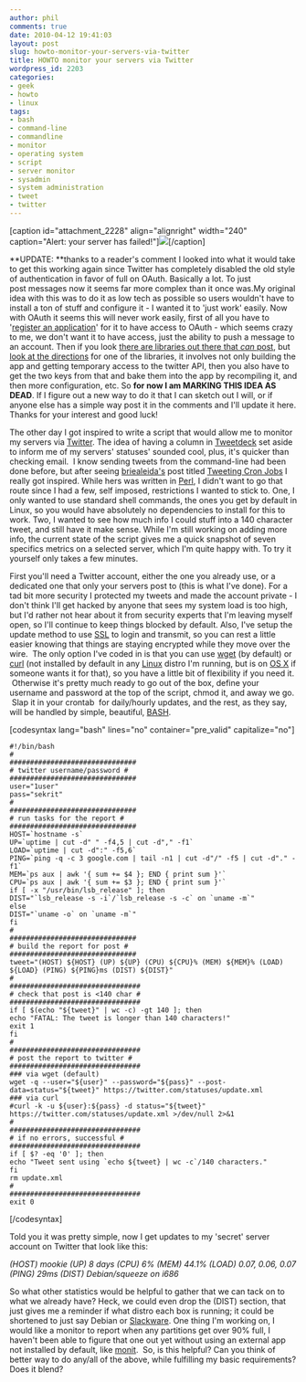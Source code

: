 ```yaml
---
author: phil
comments: true
date: 2010-04-12 19:41:03
layout: post
slug: howto-monitor-your-servers-via-twitter
title: HOWTO monitor your servers via Twitter
wordpress_id: 2203
categories:
- geek
- howto
- linux
tags:
- bash
- command-line
- commandline
- monitor
- operating system
- script
- server monitor
- sysadmin
- system administration
- tweet
- twitter
---
```


[caption id="attachment_2228" align="alignright" width="240" caption="Alert: your server has failed!"][![](http://fak3r.com/wp-content/uploads/2010/04/twitter_fail_whale.jpg)](http://fak3r.com/wp-content/uploads/2010/04/twitter_fail_whale.jpg)[/caption]

**UPDATE: **thanks to a reader's comment I looked into what it would take to get this working again since Twitter has completely disabled the old style of authentication in favor of full on OAuth. Basically a lot. To just post messages now it seems far more complex than it once was.My original idea with this was to do it as low tech as possible so users wouldn't have to install a ton of stuff and configure it - I wanted it to 'just work' easily. Now with OAuth it seems this will never work easily, first of all you have to '[register an application](http://dev.twitter.com/apps/new)' for it to have access to OAuth - which seems crazy to me, we don't want it to have access, just the ability to push a message to an account. Then if you look [there are libraries out there that *can* post](//apiwiki.twitter.com/OAuth-Examples), but [look at the directions](http://github.com/abraham/twitteroauth/blob/master/DOCUMENTATION) for one of the libraries, it involves not only building the app and getting temporary access to the twitter API, then you also have to get the two keys from that and bake them into the app by recompiling it, and then more configuration, etc. So **for now I am MARKING THIS IDEA AS DEAD**. If I figure out a new way to do it that I can sketch out I will, or if anyone else has a simple way post it in the comments and I'll update it here. Thanks for your interest and good luck!


<!-- more -->




The other day I got inspired to write a script that would allow me to monitor my servers via [Twitter](http://twitter.com/). The idea of having a column in [Tweetdeck](http://www.tweetdeck.com/) set aside to inform me of my servers' statuses' sounded cool, plus, it's quicker than checking email.  I know sending tweets from the command-line had been done before, but after seeing [briealeida's](http://unixsysadmin.org) post titled [Tweeting Cron Jobs](http://unixsysadmin.org/tweeting-cron-jobs/) I really got inspired.  While hers was written in [Perl](http://www.perl.org/), I didn't want to go that route since I had a few, self imposed, restrictions I wanted to stick to.  One, I only wanted to use standard shell commands, the ones you get by default in Linux, so you would have absolutely no dependencies to install for this to work.  Two, I wanted to see how much info I could stuff into a 140 character tweet, and still have it make sense.  While I'm still working on adding more info, the current state of the script gives me a quick snapshot of seven specifics metrics on a selected server, which I'm quite happy with.  To try it yourself only takes a few minutes.


First you'll need a Twitter account, either the one you already use, or a dedicated one that only your servers post to (this is what I've done).  For a tad bit more security I protected my tweets and made the account private - I don't think I'll get hacked by anyone that sees my system load is too high, but I'd rather not hear about it from security experts that I'm leaving myself open, so I'll continue to keep things blocked by default.  Also, I've setup the update method to use [SSL](http://www.openssl.org/) to login and transmit, so you can rest a little easier knowing that things are staying encrypted while they move over the wire.  The only option I've coded in is that you can use [wget](http://www.gnu.org/software/wget/) (by default) or [curl](http://curl.haxx.se/) (not installed by default in any [Linux](http://kernel.org/) distro I'm running, but is on [OS X](http://www.apple.com/macosx/) if someone wants it for that), so you have a little bit of flexibility if you need it.  Otherwise it's pretty much ready to go out of the box, define your username and password at the top of the script, chmod it, and away we go.  Slap it in your crontab  for daily/hourly updates, and the rest, as they say, will be handled by simple, beautiful, [BASH](http://www.gnu.org/software/bash/).

[codesyntax lang="bash" lines="no" container="pre_valid" capitalize="no"]

    
    #!/bin/bash
    #
    ###############################
    # twitter username/password #
    ###############################
    user="1user"
    pass="sekrit"
    #
    ###############################
    # run tasks for the report #
    ###############################
    HOST=`hostname -s`
    UP=`uptime | cut -d" " -f4,5 | cut -d"," -f1`
    LOAD=`uptime | cut -d":" -f5,6`
    PING=`ping -q -c 3 google.com | tail -n1 | cut -d"/" -f5 | cut -d"." -f1`
    MEM=`ps aux | awk '{ sum += $4 }; END { print sum }'`
    CPU=`ps aux | awk '{ sum += $3 }; END { print sum }'`
    if [ -x "/usr/bin/lsb_release" ]; then
    DIST="`lsb_release -s -i`/`lsb_release -s -c` on `uname -m`"
    else
    DIST="`uname -o` on `uname -m`"
    fi
    #
    ###############################
    # build the report for post #
    ###############################
    tweet="(HOST) ${HOST} (UP) ${UP} (CPU) ${CPU}% (MEM) ${MEM}% (LOAD) ${LOAD} (PING) ${PING}ms (DIST) ${DIST}"
    #
    ################################
    # check that post is <140 char #
    ################################
    if [ $(echo "${tweet}" | wc -c) -gt 140 ]; then
    echo "FATAL: The tweet is longer than 140 characters!"
    exit 1
    fi
    #
    ################################
    # post the report to twitter #
    ################################
    ### via wget (default)
    wget -q --user="${user}" --password="${pass}" --post-data=status="${tweet}" https://twitter.com/statuses/update.xml
    ### via curl
    #curl -k -u ${user}:${pass} -d status="${tweet}" https://twitter.com/statuses/update.xml >/dev/null 2>&1
    #
    ################################
    # if no errors, successful #
    ################################
    if [ $? -eq '0' ]; then
    echo "Tweet sent using `echo ${tweet} | wc -c`/140 characters."
    fi
    rm update.xml
    #
    ################################
    exit 0


[/codesyntax]

Told you it was pretty simple, now I get updates to my 'secret' server account on Twitter that look like this:


_(HOST) mookie (UP) 8 days (CPU) 6% (MEM) 44.1% (LOAD) 0.07, 0.06, 0.07 (PING) 29ms (DIST) Debian/squeeze on i686_


So what other statistics would be helpful to gather that we can tack on to what we already have?  Heck, we could even drop the (DIST) section, that just gives me a reminder if what distro each box is running; it could be shortened to just say Debian or [Slackware](http://www.slackware.com/).  One thing I'm working on, I would like a monitor to report when any partitions get over 90% full, I haven't been able to figure that one out yet without using an external app not installed by default, like [monit](http://mmonit.com/monit/).  So, is this helpful?  Can you think of better way to do any/all of the above, while fulfilling my basic requirements?  Does it blend?
